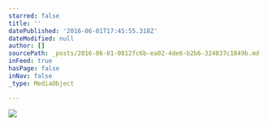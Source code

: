 ```yaml
---
starred: false
title: ''
datePublished: '2016-06-01T17:45:55.318Z'
dateModified: null
author: []
sourcePath: _posts/2016-06-01-0812fc6b-ea02-4de6-b2b6-324837c1849b.md
inFeed: true
hasPage: false
inNav: false
_type: MediaObject

---
```

![](https://the-grid-user-content.s3-us-west-2.amazonaws.com/c72b92a5-95a2-48f7-bc59-849d23c5d2b2.jpg)